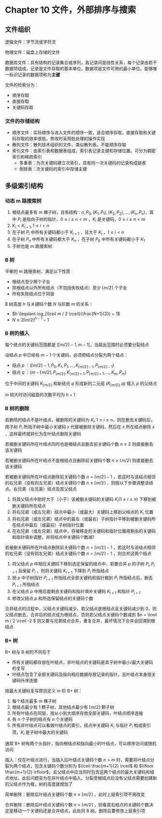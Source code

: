 # Chapter 10 文件，外部排序与搜索

## 文件组织

逻辑文件：字节流或字符流

物理文件：磁盘上存储的文件

数据库文件：具有结构的记录集合或序列，各记录间是线性关系，每个记录由若干数据项组成，记录是文件存取的基本单位，数据项是文件可用的最小单位。能够唯一标识记录的数据项称为**主键**

文件的检索分为：

- 顺序存取
- 直接存取
- 关键码存取

### 文件的存储结构

- 顺序文件：实际顺序与进入文件的顺序一致，适合顺序存取，直接存取和关键码存取的效率很低。修改时采用批处理的操作实现
- 散列文件：散列技术组织的文件，类似散列表。不能顺序存取
- 索引文件：由索引表和数据表组成，索引表记录主键和存储位置。可分为稠密索引和稀疏索引
  - 多重表：为次关键码建立次索引，具有同一次关键码的记录构成链表
  - 倒排表：次关键码的索引中存储主键

## 多级索引结构

### 动态 m 路搜索树

1. 根结点最多有 m 棵子树，且有结构：$n, P_0, (K_1, P_1), (K_2, P_2), \dots , (K_n, P_n)$，其中 $P_i$ 是指向子树的指针，$0 \leqslant i \leqslant n < m$ ，$K_i$ 是关键码，$0 \leqslant i \leqslant n < m$
2. $K_i < K_{i+1}, 1 \leqslant i < n$
3. 在子树 $P_i$ 中所有关键码都小于 $K_{i+1}$ ，且大于 $K_i$ ，$1 \leqslant i < n$
4. 在子树 $P_n$ 中所有关键码都大于 $K_n$ ，在子树 $P_0$ 中所有关键码都小于 $K_1$
5. 子树也是 m 路搜索树

### B 树

平衡的 m 路搜索树，满足以下性质

- 根结点至少两个子女
- 除根结点以外所有结点（不包括失败结点）至少 $\lceil m / 2 \rceil$ 个子女
- 所有失败结点位于同层

B 树高度 $h$ 与关键码个数 $N$ 与阶数 $m$ 的关系：

- $h \leqslant log_{\lceil m / 2 \rceil}(\frac{N+1}{2}) + 1$
- $N \geqslant 2 \lceil m / 2 \rceil ^{h-1} - 1$

### B 树的插入

每个结点的关键码范围都是 $[\lceil m/2 \rceil - 1, m - 1]$，当超出范围时必须要分裂结点

设结点 $p$ 中已经有 $m-1$ 个关键码，必须把结点分裂为两个结点：

- 结点 $p$ ：$(\lceil m / 2 \rceil - 1, P_0, K_1, P_1, \dots, K_{\lceil m/2 \rceil - 1}, P_{\lceil m/2 \rceil - 1})$
- 结点 $q$ ：$(m - \lceil m / 2 \rceil,P_{\lceil m/2 \rceil} ,K_{\lceil m/2 \rceil + 1}, P_{\lceil m/2 \rceil + 1}, \dots, K_m, P_m)$

位于中间的关键码 $K_{\lceil m/2 \rceil}$ 和新结点 $q$ 形成新的二元组 $(K_{\lceil m/2 \rceil}, q)$ 插入 $p$ 的父结点

$m$ 较大时访问磁盘的次数平均为 $h+1$

### B 树的删除

若删除的结点不是叶结点，被删除的关键码为 $K_i, 1 \leqslant i \leqslant n$，则在删去关键码后，用子树 $P_i$ 所指子树中最小关键码 $x$ 代替被删除关键码，然后在 $x$ 所在结点删除 $x$ ，这样最终就转化为在叶结点删除关键码

若被删关键码所在叶结点同时也是根结点且删去前关键码个数 $n \geqslant 2$ 则直接删去该关键码

若被删关键码所在叶结点不是根结点且删除前关键码个数 $n \geqslant \lceil m / 2 \rceil$ 则直接删去该关键码

若被删关键码所在叶结点删除前关键码个数 $n = \lceil m / 2 \rceil - 1$ ，若这时与该结点相邻的右兄弟（没有则左兄弟）结点关键码个数 $n \geqslant \lceil m / 2 \rceil$ ，则按以下步骤调整该结点、右兄弟（左兄弟）结点及其父结点

1. 将其父结点中刚好大于（小于）该被删关键码的关键码 $K_i(1 \leqslant i \leqslant n)$ 下移到被删关键码所在结点
2. 将右兄弟（或左兄弟）结点中最小（或最大）关键码上移到父结点的 $K_i$ 位置
3. 将右兄弟（或左兄弟）结点中的最左（或最右）子树指针平移到被删关键码所在结点中最后（或最前）子树指针位置
4. 在右兄弟（或左兄弟）结点中，将被移走的关键码和指针位置用剩余的关键码和指针填补调整，并将结点中关键码个数减1

若被删关键码所在叶结点删除前关键码个数 $n = \lceil m / 2 \rceil - 1$ ，若这时与该结点相邻的右兄弟（没有则左兄弟）结点关键码个数 $n = \lceil m / 2 \rceil - 1$ ，则合并这两个结点

1. 将父结点 $p$ 中相应关键码下移到选定保留的结点中，若要合并 $p$ 的子树 $P_i, P_{i+1}$ 且保留 $P_i$ ，则将关键码 $K_{i+1}$ 下降到 $P_i$ 所指结点
2. 把 $p$ 中子树指针 $P_{i+1}$ 所指结点全部关键码和指针搬到 $P_i$ 所指结点后，删去 $P_{i+1}$ 所指结点
3. 在父结点 $p$ 中用后面剩余关键码和指针填补关键码 $K_{i+1}$ 和指针 $P_{i+1}$
4. 修改父结点 $p$ 和所选保留结点的关键码个数

合并结点的过程中，父结点关键码减少，若父结点是根结点且关键码减少到 0，则父结点删去，合并后的结点成为根结点，否则若父结点关键码个数减到 $n = \lceil m / 2 \rceil -2 $ 则又要与兄弟结点合并，重复合并，最坏情况下合并会回溯到根结点

### B+ 树

B+ 树与 B 树的不同在于

- 所有关键码都存放在叶结点，非叶结点的关键码是其子树中最小/最大关键码的复写
- 叶结点包含了全部关键码及指向相应数据存放记录的指针，且叶结点本身按关键码升序连接

按最大关键码复写原则定义 m 阶 B+ 树：

1. 每个结点最多 m 棵子树
2. 根结点最少有 1 颗子树，其他结点最少有 $\lceil m / 2 \rceil$ 颗子树
3. 所有叶结点在同层，按从小到大顺序存放全部关键码，叶结点顺序连接
4. 有 n 个子树的结点有 n 个关键码
5. 所有非叶结点可以看做叶结点的索引，结点中关键码 $K_i$ 与指针 $P_i$ 构成索引项，$K_i$ 是子树中最大的关键码

通常 B+ 树有两个头指针，指向根结点和指向最小的叶结点，可以顺序访问或随机访问

插入：仅在叶结点进行，当插入后叶结点关键码个数 $n > m$ 时，需要将叶结点分裂为两个结点，包含关键码个数分别为 $\lceil \frac{m+1}{2} \rceil$ 和 $\lfloor \frac{m+1}{2} \rfloor$，且父结点中应当同时包含这两个结点的最大关键码和结点地址，此后问题变为在非叶结点中插入。分裂至根结点后没有父结点需要创建新的父结点作为根，树的高度就增加了

简单删除：删除后叶结点关键码个数 $n \geqslant \lceil m / 2 \rceil$ ，此时上层索引项不用改变

合并删除：删除后叶结点关键码个数 $n < \lceil m / 2 \rceil$ ，则看其右结点的关键码个数决定是移动一个关键码还是合并结点，此处同 B 树。删除后要修改上层索引项